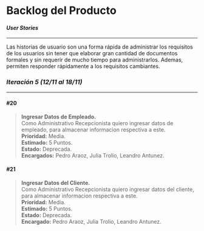 ﻿# **Backlog del Producto**

#### *User Stories*
-------------
Las historias de usuario son una forma rápida de administrar los requisitos de los usuarios sin tener que elaborar gran cantidad de documentos formales y sin requerir de mucho tiempo para administrarlos. Ademas, permiten responder rápidamente a los requisitos cambiantes.

### *Iteración 5 (12/11 al 18/11)* 
-------------  

#### #20
 > **Ingresar Datos de Empleado.**  
Como Administrativo Recepcionista quiero ingresar datos de empleado, para almacenar informacion respectiva a este.  
**Prioridad:** Media.  
**Estimado:** 5 Puntos.  
**Estado:** Deprecada.  
**Encargados:** Pedro Araoz, Julia Trolio, Leandro Antunez.  

#### #21
 > **Ingresar Datos del Cliente.**  
Como Administrativo Recepcionista quiero ingresar datos del cliente, para almacenar informacion respectiva a este.  
**Prioridad:** Media.  
**Estimado:** 5 Puntos.  
**Estado:** Deprecada.  
**Encargado:** Pedro Araoz, Julia Trolio, Leandro Antunez.  
